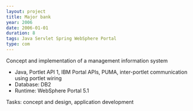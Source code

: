 ```yaml
---
layout: project
title: Major bank
year: 2006
date: 2006-01-01
duration: 8
tags: Java Servlet Spring WebSphere Portal
type: com
---
```


Concept and implementation of a management information system

- Java, Portlet API 1, IBM Portal APIs, PUMA, inter-portlet communication using portlet wiring
- Database: DB2
- Runtime: WebSphere Portal 5.1

Tasks: concept and design, application development

